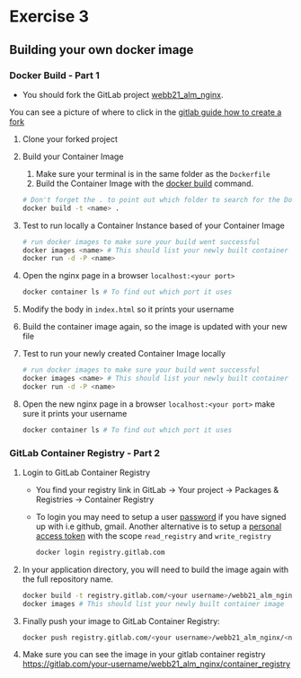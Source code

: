 # Exercise 3

## Building your own docker image

### Docker Build - Part 1

- You should fork the GitLab project [webb21_alm_nginx](https://gitlab.com/robert-alfwar/webb21_alm_nginx).

You can see a picture of where to click in the [gitlab guide how to create a fork](https://docs.gitlab.com/ee/user/project/repository/forking_workflow.html#creating-a-fork)

1. Clone your forked project
2. Build your Container Image
   1. Make sure your terminal is in the same folder as the `Dockerfile`
   2. Build the Container Image with the [docker build](https://docs.docker.com/engine/reference/commandline/build/) command.

    ```bash
    # Don't forget the . to point out which folder to search for the Dockerfile
    docker build -t <name> .
    ```

3. Test to run locally a Container Instance based of your Container Image

    ```Bash
    # run docker images to make sure your build went successful
    docker images <name> # This should list your newly built container image
    docker run -d -P <name>
    ```

4. Open the nginx page in a browser `localhost:<your port>`

    ```bash
    docker container ls # To find out which port it uses
    ```

5. Modify the body in `index.html` so it prints your username
6. Build the container image again, so the image is updated with your new file
7. Test to run your newly created Container Image locally

    ```Bash
    # run docker images to make sure your build went successful
    docker images <name> # This should list your newly built container image
    docker run -d -P <name>
    ```

8. Open the new nginx page in a browser `localhost:<your port>` make sure it prints your username

    ```bash
    docker container ls # To find out which port it uses
    ```

### GitLab Container Registry - Part 2

1. Login to GitLab Container Registry
    - You find your registry link in GitLab -> Your project -> Packages & Registries -> Container Registry

    - To login you may need to setup a user [password](https://gitlab.com/-/profile/password/edit) if you have signed up with i.e github, gmail. Another alternative is to setup a [personal access token](https://docs.gitlab.com/ee/user/profile/personal_access_tokens.html#creating-a-personal-access-token) with the scope `read_registry` and `write_registry`

        ```bash
        docker login registry.gitlab.com
        ```

2. In your application directory, you will need to build the image again with the full repository name.
  
    ```bash
    docker build -t registry.gitlab.com/<your username>/webb21_alm_nginx/<name> .
    docker images # This should list your newly built container image
    ```

3. Finally push your image to GitLab Container Registry:

    ```bash
    docker push registry.gitlab.com/<your username>/webb21_alm_nginx/<name>
    ```

4. Make sure you can see the image in your gitlab container registry <https://gitlab.com/your-username/webb21_alm_nginx/container_registry>
